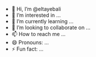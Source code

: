 - 👋 Hi, I’m @eltayebali
- 👀 I’m interested in ...
- 🌱 I’m currently learning ...
- 💞️ I’m looking to collaborate on ...
- 📫 How to reach me ...
- 😄 Pronouns: ...
- ⚡ Fun fact: ...

<!---
eltayebali/eltayebali is a ✨ special ✨ repository because its `README.md` (this file) appears on your GitHub profile.
You can click the Preview link to take a look at your changes.
--->
